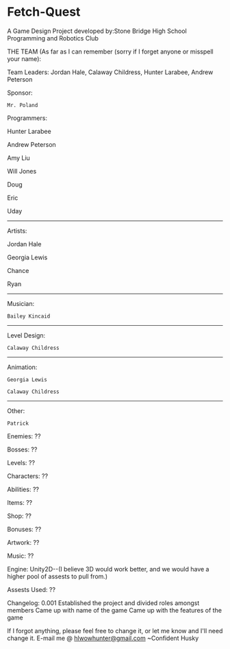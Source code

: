 Fetch-Quest
===========
A Game Design Project developed by:Stone Bridge High School Programming and Robotics Club

THE TEAM (As far as I can remember (sorry if I forget anyone or misspell your name):


Team Leaders:
	Jordan Hale, 
	Calaway Childress, 
	Hunter Larabee, 
	Andrew Peterson

Sponsor:

	Mr. Poland

Programmers:

  Hunter Larabee
  
  Andrew Peterson
  
  Amy Liu
  
  Will Jones
  
  Doug
  
  Eric
  
  Uday

--------------------

Artists:

  Jordan Hale
  
  Georgia Lewis
  
  Chance
  
  Ryan

--------------------

Musician:

	Bailey Kincaid

--------------------
	
Level Design:

	Calaway Childress
	
--------------------
	
Animation:

	Georgia Lewis
	
	Calaway Childress
	
--------------------
	
Other:

	Patrick

Enemies:
	??
	
Bosses:
	??
	
Levels:
	??
	
Characters:
	??
	
Abilities:
	??
	
Items:
	??
	
Shop:
	??
	
Bonuses:
	??
	
Artwork:
	??
	
Music:
	??
	
Engine:
	Unity2D--(I believe 3D would work better, and we would have a higher pool of assests to pull from.)
	
Assests Used:
	??
	
Changelog:
	0.001
		Established the project and divided roles amongst members
		Came up with name of the game
		Came up with the features of the game
		

If I forgot anything, please feel free to change it, or let me know and I'll need change it.
E-mail me @ hlwowhunter@gmail.com
~Confident Husky
